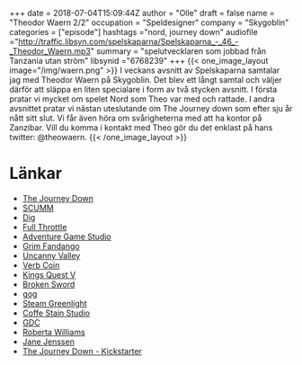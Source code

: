 +++
date = 2018-07-04T15:09:44Z
author = "Olle"
draft = false
name = "Theodor Waern 2/2"
occupation = "Speldesigner"
company = "Skygoblin"
categories = ["episode"]
hashtags ="nord, journey down"
audiofile ="http://traffic.libsyn.com/spelskaparna/Spelskaparna_-_46_-_Theodor_Waern.mp3"
summary = "spelutvecklaren som jobbad från Tanzania utan ström"
libsynid ="6768239"
+++
{{< one_image_layout image="/img/waern.png" >}}
I veckans avsnitt av Spelskaparna samtalar jag med Theodor Waern på Skygoblin. Det blev ett långt samtal och väljer därför att släppa en liten specialare i form av två stycken avsnitt. I första pratar vi mycket om spelet Nord som Theo var med och rattade. I andra avsnittet pratar vi nästan uteslutande om The Journey down som efter sju år nått sitt slut. Vi får även höra om svårigheterna med att ha kontor på Zanzibar. Vill du komma i kontakt med Theo gör du det enklast på hans twitter: @theowaern.
{{< /one_image_layout >}}

# Länkar
* [The Journey Down](https://www.youtube.com/watch?v=ndBiOPu9JGI)
* [SCUMM](https://en.wikipedia.org/wiki/SCUMM)
* [Dig](https://www.youtube.com/watch?v=9Bz--_ivSZA)
* [Full Throttle](https://www.youtube.com/watch?v=v8x-xHvVXoY)
* [Adventure Game Studio](http://www.adventuregamestudio.co.uk/)
* [Grim Fandango](https://www.youtube.com/watch?v=hV1NBHL9Fa4)
* [Uncanny Valley](https://en.wikipedia.org/wiki/Uncanny_valley)
* [Verb Coin](http://www.adventuregamestudio.co.uk/wiki/Verb_coin)
* [Kings Quest V](https://www.youtube.com/watch?v=77Fa9Ebp4OY)
* [Broken Sword](https://www.youtube.com/watch?v=73IaO6EVOaU)
* [gog](https://www.gog.com/)
* [Steam Greenlight](https://www.polygon.com/2017/6/6/15749692/steam-direct-launch-date-valve-greenlight)
* [Coffe Stain Studio](https://www.coffeestainstudios.com/)
* [GDC](http://www.gdconf.com/)
* [Roberta Williams](https://en.wikipedia.org/wiki/Roberta_Williams)
* [Jane Jenssen](https://en.wikipedia.org/wiki/Jane_Jensen)
* [The Journey Down - Kickstarter](https://www.kickstarter.com/projects/983397390/the-journey-down)
